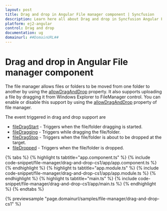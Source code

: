 ```yaml
---
layout: post
title: Drag and drop in Angular File manager component | Syncfusion
description: Learn here all about Drag and drop in Syncfusion Angular File manager component of Syncfusion Essential JS 2 and more.
platform: ej2-angular
control: Drag and drop 
documentation: ug
domainurl: ##DomainURL##
---
```


# Drag and drop in Angular File manager component

The file manager allows files or folders to be moved from one folder to another by using the  [allowDragAndDrop](https://ej2.syncfusion.com/angular/documentation/api/file-manager/#allowdraganddrop) property. It also supports uploading a file by dragging it from Windows Explorer to  FileManager control. You can enable or disable this support by using the [allowDragAndDrop](https://ej2.syncfusion.com/angular/documentation/api/file-manager/#allowdraganddrop) property of file manager.

The event triggered in drag and drop support are

* [fileDragStart](https://ej2.syncfusion.com/angular/documentation/api/file-manager/#filedragstart) - Triggers when the file/folder dragging is started.
* [fileDragging](https://ej2.syncfusion.com/angular/documentation/api/file-manager/#filedragging) - Triggers while dragging the file/folder.
* [fileDragStop](https://ej2.syncfusion.com/angular/documentation/api/file-manager/#filedragstop) - Triggers when the file/folder is about to be dropped at the target.
* [fileDropped](https://ej2.syncfusion.com/angular/documentation/api/file-manager/#filedropped) - Triggers when the file/folder is dropped.

{% tabs %}
{% highlight ts tabtitle="app.component.ts" %}
{% include code-snippet/file-manager/drag-and-drop-cs1/app/app.component.ts %}
{% endhighlight %}
{% highlight ts tabtitle="app.module.ts" %}
{% include code-snippet/file-manager/drag-and-drop-cs1/app/app.module.ts %}
{% endhighlight %}
{% highlight ts tabtitle="main.ts" %}
{% include code-snippet/file-manager/drag-and-drop-cs1/app/main.ts %}
{% endhighlight %}
{% endtabs %}
  
{% previewsample "page.domainurl/samples/file-manager/drag-and-drop-cs1" %}